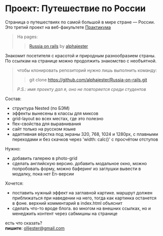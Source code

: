 # Проект: Путешествие по России

Страница о путешествиях по самой большой в мире стране — России. Это третий проект на веб-факультете [Практикума](https://practicum.yandex.ru/web/)

>На pages:
>
>>[Russia on rails](https://alphajester.github.io/Russia-on-rails/ 'Россия здесь') by [alphajester](https://github.com/alphajester)
>

Знакомит посетителя с красотой и природным разнообразием страны. По ссылкам на странице можно продолжить знакомство с необъятной.

> чтобы клонировать репозиторий нужно лишь выполнить команду:
>
>> git clone https://github.com/alphajester/Russia-on-rails.git
>
> *P.S.: имя проекту дал я, оно не повторяется среди студентов* 

Состав:
- структура Nested (по БЭМ)
- эффекты вынесены в классы для миксов
- grid-layout во всех местах, где это полезно
- flex-свойства для выравнивания
- сайт только на русском языке
- адаптивная вёрстка под экраны 320, 768, 1024 и 1280px, с плавными переходами и без скачков через 'width: calc()' с просчётом отступов

Нужно:
+ добавить галерею в photo-grid  
+ сделать английскую версию. добавить модальное окно, можно попробовать форму, можно баферинг из заглушки вывести в модалку, пока нет En-версии


Хочется:
+ поставить нужный эффект на заглавной картике. маршрут должен приближаться при наведении на него, тогда как картинка останется в фоне. верхний комментарий в index.html объяснит
+ сделать что-то вроде блога. во многом на внешних ссылках, но и менеджить контент через сабмишны на странице


есть что сказать?  
**пишите**: olljester@gmail.com

